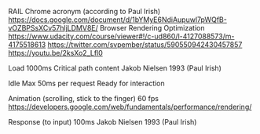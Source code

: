 
RAIL
  Chrome acronym (according to Paul Irish)
  https://docs.google.com/document/d/1bYMyE6NdiAupuwl7pWQfB-vOZBPSsXCv57hljLDMV8E/
  Browser Rendering Optimization
    https://www.udacity.com/course/viewer#!/c-ud860/l-4127088573/m-4175518613
  https://twitter.com/svpember/status/590550942430457857
  https://youtu.be/2ksXo2_Lfl0

Load
  1000ms
  Critical path content
  Jakob Nielsen 1993 (Paul Irish)

Idle
  Max 50ms per request
  Ready for interaction

Animation (scrolling, stick to the finger)
  60 fps
  https://developers.google.com/web/fundamentals/performance/rendering/

Response (to input)
  100ms
  Jakob Nielsen 1993 (Paul Irish)
